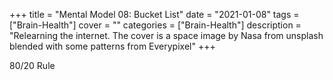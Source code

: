 +++
title = "Mental Model 08: Bucket List"
date = "2021-01-08"
tags = ["Brain-Health"]
cover = ""
categories = ["Brain-Health"]
description = "Relearning the internet. The cover is a space image by Nasa from unsplash blended with some patterns from Everypixel"
+++

80/20 Rule
